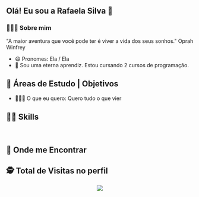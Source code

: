 ## Olá! Eu sou a Rafaela Silva 👋

### 🧙🏾‍♀️ Sobre mim
<p align="left">

"A maior aventura que você pode ter é viver a vida dos seus sonhos."
Oprah Winfrey

- 😄 Pronomes: Ela / Ela
- 🤔 Sou uma eterna aprendiz. Estou cursando 2 cursos de programação.

<div>    
     
      
 ## 🌱 Áreas de Estudo | Objetivos  
-  🤷🏾‍♀️ O que eu quero: Quero tudo o que vier   
    
    
## 🤳🏾 Skills
<p align="left">
</div>
 <div style="display: inline_block"><br> 

## 🔎 Onde me Encontrar
 
</div>

</a>
</p>

<p align="center"> 

 ## :detective: Total de Visitas no perfil 
 <p align="center"> 
   <img alingn="center" src="https://profile-counter.glitch.me/eufaelasilva/count.svg" />
 </p>

</p>

